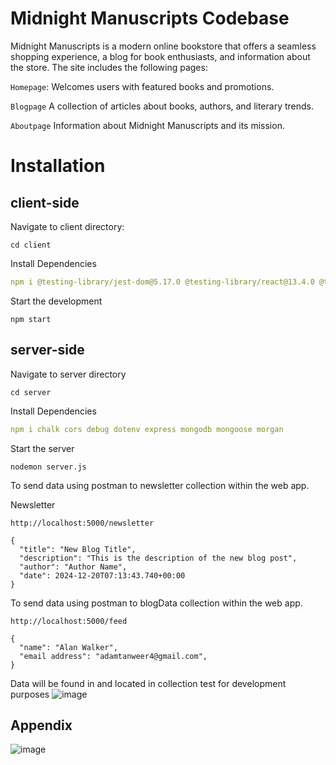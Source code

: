 # Midnight Manuscripts Codebase


 Midnight Manuscripts is a modern online bookstore that offers a seamless shopping experience, a blog for book enthusiasts, and information about the store. The site includes the following pages:

```Homepage```: Welcomes users with featured books and promotions.

```Blogpage``` A collection of articles about books, authors, and literary trends.

```Aboutpage``` Information about Midnight Manuscripts and its mission.


# Installation
## client-side

Navigate to client directory: 
```
cd client
```

Install Dependencies
```yml
npm i @testing-library/jest-dom@5.17.0 @testing-library/react@13.4.0 @testing-library/user-event@13.5.0 bootstrap@5.3.3 framer-motion@11.11.17 hamburger-react@2.5.1 react@18.3.1 react-bootstrap@2.10.5 react-dom@18.3.1 react-router-dom@6.28.0 react-scripts@5.0.1 web-vitals@2.1.4
```

Start the development
```
npm start
```

## server-side

Navigate to server directory
```
cd server
```

Install Dependencies
```yml
npm i chalk cors debug dotenv express mongodb mongoose morgan
```

Start the server
```
nodemon server.js
```

To send data using postman to newsletter collection within the web app. 

Newsletter 
```
http://localhost:5000/newsletter
```
```
{
  "title": "New Blog Title",
  "description": "This is the description of the new blog post",
  "author": "Author Name",
  "date": 2024-12-20T07:13:43.740+00:00
}
```
To send data using postman to blogData collection within the web app.
```
http://localhost:5000/feed
```
```
{
  "name": "Alan Walker",
  "email address": "adamtanweer4@gmail.com",
}
```
Data will be found in and located in collection test for development purposes
![image](https://github.com/user-attachments/assets/b3456e52-da23-463d-b345-839f38fe584b)


## Appendix

![image](https://github.com/user-attachments/assets/63d05356-efdd-4cce-a334-b3049d76fd1b)



